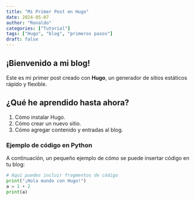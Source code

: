 ```yaml
---
title: "Mi Primer Post en Hugo"
date: 2024-05-07 
author: "Ronaldo"
categories: ["Tutorial"]
tags: ["Hugo", "blog", "primeros pasos"]
draft: false
---
```


## ¡Bienvenido a mi blog!

Este es mi primer post creado con **Hugo**, un generador de sitios estáticos rápido y flexible.

## ¿Qué he aprendido hasta ahora?

1. Cómo instalar Hugo.
2. Cómo crear un nuevo sitio.
3. Cómo agregar contenido y entradas al blog.

### Ejemplo de código en Python

A continuación, un pequeño ejemplo de cómo se puede insertar código en tu blog:

```python
# Aquí puedes incluir fragmentos de código
print("¡Hola mundo con Hugo!")
a = 1 + 2
print(a)